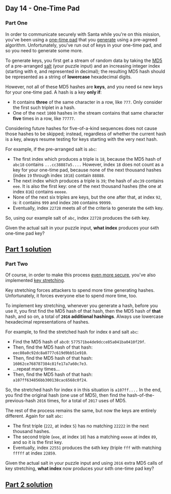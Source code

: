 ## Day 14 - One-Time Pad

### Part One

In order to communicate securely with Santa while you're on this mission, you've been using a
[one-time pad][1] that you [generate][2] using a pre-agreed algorithm. Unfortunately, you've run
out of keys in your one-time pad, and so you need to generate some more.

To generate keys, you first get a stream of random data by taking the [MD5][3] of a pre-arranged
[salt][4] (your puzzle input) and an increasing integer index (starting with `0`, and represented
in decimal); the resulting MD5 hash should be represented as a string of **lowercase** hexadecimal
digits.

However, not all of these MD5 hashes are **keys**, and you need `64` new keys for your one-time
pad. A hash is a key **only if**:

 * It contains **three** of the same character in a row, like `777`. Only consider the first
    such triplet in a hash.
 * One of the next `1000` hashes in the stream contains that same character **five** times in a
    row, like `77777`.

Considering future hashes for five-of-a-kind sequences does not cause those hashes to be skipped;
instead, regardless of whether the current hash is a key, always resume testing for keys starting
with the very next hash.

For example, if the pre-arranged salt is `abc`:

 * The first index which produces a triple is `18`, because the MD5 hash of `abc18` contains
    `...cc38887a5....` However, index `18` does not count as a key for your one-time pad,
    because none of the next thousand hashes (index `19` through index `1018`) contain `88888`.
 * The next index which produces a triple is `39`; the hash of `abc39` contains `eee`. It is also
    the first key: one of the next thousand hashes (the one at index `816`) contains `eeeee`.
 * None of the next six triples are keys, but the one after that, at index `92`, is: it contains
    `999` and index `200` contains `99999`.
 * Eventually, index `22728` meets all of the criteria to generate the `64`th key.

So, using our example salt of `abc`, index `22728` produces the `64`th key.

Given the actual salt in your puzzle input, **what index** produces your `64`th one-time pad key?

[Part 1 solution][5]
--------------------

### Part Two

Of course, in order to make this process [even more secure][6], you've also implemented
[key stretching][7].

Key stretching forces attackers to spend more time generating hashes. Unfortunately, it forces
everyone else to spend more time, too.

To implement key stretching, whenever you generate a hash, before you use it, you first find the
MD5 hash of that hash, then the MD5 hash of **that** hash, and so on, a total of **`2016`
additional hashings**. Always use lowercase hexadecimal representations of hashes.

For example, to find the stretched hash for index `0` and salt `abc`:

 * Find the MD5 hash of `abc0`: `577571be4de9dcce85a041ba0410f29f`.
 * Then, find the MD5 hash of that hash: `eec80a0c92dc8a0777c619d9bb51e910`.
 * Then, find the MD5 hash of that hash: `16062ce768787384c81fe17a7a60c7e3`.
 * ...repeat many times...
 * Then, find the MD5 hash of that hash: `a107ff634856bb300138cac6568c0f24`.

So, the stretched hash for index `0` in this situation is `a107ff....` In the end, you find the
original hash (one use of MD5), then find the hash-of-the-previous-hash `2016` times, for a total
of `2017` uses of MD5.

The rest of the process remains the same, but now the keys are entirely different. Again for salt
`abc`:

 * The first triple (`222`, at index `5`) has no matching `22222` in the next thousand hashes.
 * The second triple (`eee`, at index `10`) has a matching `eeeee` at index `89`, and so it is
    the first key.
 * Eventually, index `22551` produces the `64`th key (triple `fff` with matching `fffff` at
    index `22859`.
 
Given the actual salt in your puzzle input and using `2016` extra MD5 calls of key stretching,
**what index** now produces your `64`th one-time pad key?

[Part 2 solution][8]
--------------------


[1]: https://en.wikipedia.org/wiki/One-time_pad
[2]: https://en.wikipedia.org/wiki/Security_through_obscurity
[3]: https://en.wikipedia.org/wiki/MD5
[4]: https://en.wikipedia.org/wiki/Salt_(cryptography)
[5]: part_1.py
[6]: https://en.wikipedia.org/wiki/MD5#Security
[7]: https://en.wikipedia.org/wiki/Key_stretching
[8]: part_2.py
